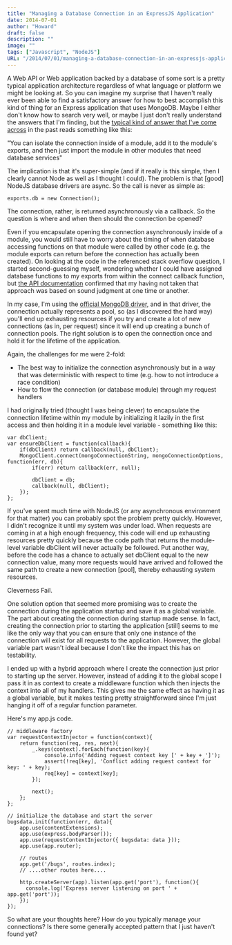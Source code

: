 ```yaml
---
title: "Managing a Database Connection in an ExpressJS Application"
date: 2014-07-01
author: "Howard"
draft: false
description: ""
image: ""
tags: ["Javascript", "NodeJS"]
URL: "/2014/07/01/managing-a-database-connection-in-an-expressjs-application/"
---
```


A Web API or Web application backed by a database of some sort is a pretty typical application architecture regardless of what language or platform we might be looking at. So you can imagine my surprise that I haven't really ever been able to find a satisfactory answer for how to best accomplish this kind of thing for an Express application that uses MongoDB. Maybe I either don't know how to search very well, or maybe I just don't really understand the answers that I'm finding, but the [typical kind of answer that I've come across](http://stackoverflow.com/questions/18044113/connection-to-mongodb-native-driver-in-express-js) in the past reads something like this:

"You can isolate the connection inside of a module, add it to the module's exports, and then just import the module in other modules that need database services" 

The implication is that it's super-simple (and if it really is this simple, then I clearly cannot Node as well as I thought I could). The problem is that [good] NodeJS database drivers are async. So the call is never as simple as:

```
exports.db = new Connection();
```

The connection, rather, is returned asynchronously via a callback. So the question is where and when then should the connection be opened? 

Even if you encapsulate opening the connection asynchronously inside of a module, you would still have to worry about the timing of when database accessing functions on that module were called by other code (e.g. the module exports can return before the connection has actually been created). On looking at the code in the referenced stack overflow question, I started second-guessing myself, wondering whether I could have assigned database functions to my exports from within the connect callback function, but [the API documentation](http://nodejs.org/api/modules.html#modules_module_exports) confirmed that my having not taken that approach was based on sound judgment at one time or another.

In my case, I'm using the [official MongoDB driver](http://docs.mongodb.org/ecosystem/drivers/node-js/), and in that driver, the connection actually represents a pool, so (as I discovered the hard way) you'll end up exhausting resources if you try and create a lot of new connections (as in, per request) since it will end up creating a bunch of connection pools. The right solution is to open the connection once and hold it for the lifetime of the application. 

Again, the challenges for me were 2-fold:

* The best way to initialize the connection asynchronously but in a way that was deterministic with respect to time (e.g. how to not introduce a race condition)
* How to flow the connection (or database module) through my request handlers

I had originally tried (thought I was being clever) to encapsulate the connection lifetime within my module by initializing it lazily in the first access and then holding it in a module level variable - something like this:

```
var dbClient;
var ensureDbClient = function(callback){
    if(dbClient) return callback(null, dbClient);
    MongoClient.connect(mongoConnectionString, mongoConnectionOptions, function(err, db){
        if(err) return callback(err, null);

        dbClient = db;
        callback(null, dbClient);
    });
};
```

If you've spent much time with NodeJS (or any asynchronous environment for that matter) you can probably spot the problem pretty quickly. However, I didn't recognize it until my system was under load. When requests are coming in at a high enough frequency, this code will end up exhausting resources pretty quickly because the code path that returns the module-level variable dbClient will never actually be followed. Put another way, before the code has a chance to actually set dbClient equal to the new connection value, many more requests would have arrived and followed the same path to create a new connection [pool], thereby exhausting system resources.

Cleverness Fail.

One solution option that seemed more promising was to create the connection during the application startup and save it as a global variable. The part about creating the connection during startup made sense. In fact, creating the connection prior to starting the application [still] seems to me like the only way that you can ensure that only one instance of the connection will exist for all requests to the application. However, the global variable part wasn't ideal because I don't like the impact this has on testability.

I ended up with a hybrid approach where I create the connection just prior to starting up the server. However, instead of adding it to the global scope I pass it in as context to create a middleware function which then injects the context into all of my handlers. This gives me the same effect as having it as a global variable, but it makes testing pretty straightforward since I'm just hanging it off of a regular function parameter.

Here's my app.js code.

```
// middleware factory
var requestContextInjector = function(context){
    return function(req, res, next){
        _.keys(context).forEach(function(key){
            console.info('Adding request context key [' + key + ']');
            assert(!req[key], 'Conflict adding request context for key: ' + key);
            req[key] = context[key];
        });

        next();
    };
};

// initialize the database and start the server
bugsdata.init(function(err, data){
    app.use(contentExtensions);
    app.use(express.bodyParser());
    app.use(requestContextInjector({ bugsdata: data }));
    app.use(app.router);

    // routes 
    app.get('/bugs', routes.index);
    // ....other routes here....

    http.createServer(app).listen(app.get('port'), function(){
      console.log('Express server listening on port ' + app.get('port'));
    });
});
```

So what are your thoughts here? How do you typically manage your connections? Is there some generally accepted pattern that I just haven't found yet?